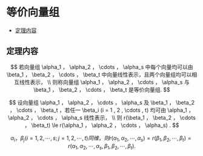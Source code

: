 # 等价向量组

* [定理内容](#定理内容)

## 定理内容

$$
若向量组 \alpha_1 ， \alpha_2 ， \cdots ， \alpha_s 中每个向量均可以由 \beta_1 ， \beta_2 ， \cdots ， \beta_t 中向量线性表示，且两个向量组均可以相互线性表示，
\\
则称向量组 \alpha_1 ， \alpha_2 ， \cdots ， \alpha_s 与 \beta_1 ， \beta_2 ， \cdots ， \beta_t 是等价向量组.
$$

$$
设向量组 \alpha_1 ， \alpha_2 ， \cdots ， \alpha_s 及 \beta_1 ， \beta_2 ， \cdots ， \beta_t ，若任一 \beta_i (i = 1 , 2 , \cdots , t) 均可由 \alpha_1 ， \alpha_2 ， \cdots ， \alpha_s 线性表示，
\\
则 r(\beta_1 ， \beta_2 ， \cdots ， \beta_t) \le r(\alpha_1 ， \alpha_2 ， \cdots ， \alpha_s) .
$$

$$
\alpha_i ， \beta_j (i = 1 , 2 , \cdots , s ; j = 1 , 2 , \cdots , t) 同维，则 r(\alpha_1 , \alpha_2 , \cdots , \alpha_s) = r(\beta_1 , \beta_2 , \cdots , \beta_t) = r(\alpha_1 , \alpha_2 , \cdots , \alpha_s , \beta_1 , \beta_2 , \cdots , \beta_t) .
$$



